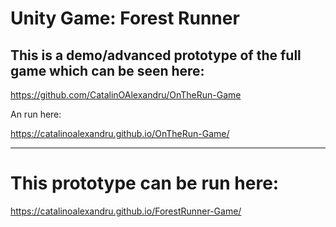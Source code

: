 # Unity Game: Forest Runner
## This is a demo/advanced prototype of the full game which can be seen here:

https://github.com/CatalinOAlexandru/OnTheRun-Game

An run here:

https://catalinoalexandru.github.io/OnTheRun-Game/

------------------------------------------------------------------------

# This prototype can be run here:

https://catalinoalexandru.github.io/ForestRunner-Game/


